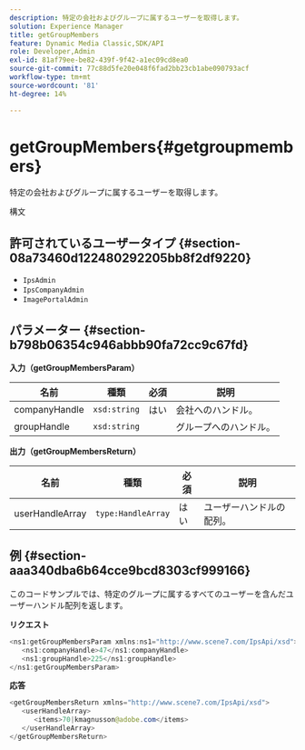 ```yaml
---
description: 特定の会社およびグループに属するユーザーを取得します。
solution: Experience Manager
title: getGroupMembers
feature: Dynamic Media Classic,SDK/API
role: Developer,Admin
exl-id: 81af79ee-be82-439f-9f42-a1ec09cd8ea0
source-git-commit: 77c88d5fe20e048f6fad2bb23cb1abe090793acf
workflow-type: tm+mt
source-wordcount: '81'
ht-degree: 14%

---
```


# getGroupMembers{#getgroupmembers}

特定の会社およびグループに属するユーザーを取得します。

構文

## 許可されているユーザータイプ {#section-08a73460d122480292205bb8f2df9220}

* `IpsAdmin`
* `IpsCompanyAdmin`
* `ImagePortalAdmin`

## パラメーター {#section-b798b06354c946abbb90fa72cc9c67fd}

**入力（getGroupMembersParam）**

| 名前 | 種類 | 必須 | 説明 |
|---|---|---|---|
| companyHandle | `xsd:string` | はい | 会社へのハンドル。 |
| groupHandle | `xsd:string` |  | グループへのハンドル。 |

**出力（getGroupMembersReturn）**

| 名前 | 種類 | 必須 | 説明 |
|---|---|---|---|
| userHandleArray | `type:HandleArray` | はい | ユーザーハンドルの配列。 |

## 例 {#section-aaa340dba6b64cce9bcd8303cf999166}

このコードサンプルでは、特定のグループに属するすべてのユーザーを含んだユーザーハンドル配列を返します。

**リクエスト**

```java
<ns1:getGroupMembersParam xmlns:ns1="http://www.scene7.com/IpsApi/xsd">
   <ns1:companyHandle>47</ns1:companyHandle>
   <ns1:groupHandle>225</ns1:groupHandle>
</ns1:getGroupMembersParam>
```

**応答**

```java
<getGroupMembersReturn xmlns="http://www.scene7.com/IpsApi/xsd">
   <userHandleArray>
      <items>70|kmagnusson@adobe.com</items>
   </userHandleArray>
</getGroupMembersReturn>
```
